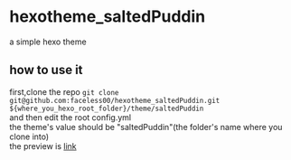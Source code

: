 # hexotheme_saltedPuddin
a simple hexo theme

## how to use it
first,clone the repo
`git clone git@github.com:faceless00/hexotheme_saltedPuddin.git ${where_you_hexo_root_folder}/theme/saltedPuddin`  
and then edit the root config.yml  
the theme's value should be "saltedPuddin"(the folder's name where you clone into)  
the preview is [link](https://faceless00.github.io)
